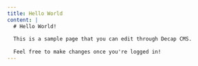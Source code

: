 ```yaml
---
title: Hello World
content: |
  # Hello World!
  
  This is a sample page that you can edit through Decap CMS.
  
  Feel free to make changes once you're logged in!
---
```

